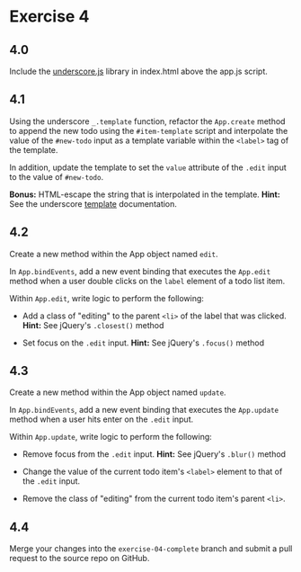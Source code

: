 # Exercise 4

## 4.0

Include the [underscore.js](http://www.underscorejs.org) library in index.html above the app.js script.

## 4.1

Using the underscore `_.template` function, refactor the `App.create` method to append the new todo using the `#item-template` script and interpolate the value of the `#new-todo` input as a template variable within the `<label>` tag of the template.

In addition, update the template to set the `value` attribute of the `.edit` input to the value of `#new-todo`.

**Bonus:** HTML-escape the string that is interpolated in the template. **Hint:** See the underscore [template](http://underscorejs.org/#template) documentation.

## 4.2

Create a new method within the App object named `edit`.

In `App.bindEvents`, add a new event binding that executes the `App.edit` method when a user double clicks on the `label` element of a todo list item.

Within `App.edit`,  write logic to perform the following:

* Add a class of "editing" to the parent `<li>` of the label that was clicked. **Hint:** See jQuery's `.closest()` method

* Set focus on the `.edit` input. **Hint:** See jQuery's `.focus()` method

## 4.3

Create a new method within the App object named `update`.

In `App.bindEvents`, add a new event binding that executes the `App.update` method when a user hits enter on the `.edit` input.

Within `App.update`, write logic to perform the following:

* Remove focus from the `.edit` input. **Hint:** See jQuery's `.blur()` method

* Change the value of the current todo item's `<label>` element to that of the `.edit` input.

* Remove the class of "editing" from the current todo item's parent `<li>`.

## 4.4

Merge your changes into the `exercise-04-complete` branch and submit a pull request to the source repo on GitHub.